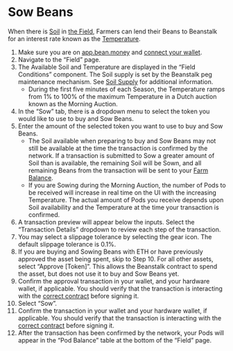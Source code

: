 # Sow Beans

When there is [Soil](../../farm/field.md#soil) in [the Field](../../farm/field.md), Farmers can lend their Beans to Beanstalk for an interest rate known as the [Temperature](../../peg-maintenance/temperature.md).

1. Make sure you are on [app.bean.money](https://app.bean.money/) and [connect your wallet](../getting-started/connect-wallet.md).
2. Navigate to the “Field” page.
3. The Available Soil and Temperature are displayed in the “Field Conditions” component. The Soil supply is set by the Beanstalk peg maintenance mechanism. See [Soil Supply](../../peg-maintenance/overview.md#soil-supply) for additional information.
   * During the first five minutes of each Season, the Temperature ramps from 1% to 100% of the maximum Temperature in a Dutch auction known as the Morning Auction.
5. In the “Sow” tab, there is a dropdown menu to select the token you would like to use to buy and Sow Beans.
6. Enter the amount of the selected token you want to use to buy and Sow Beans.
   * The Soil available when preparing to buy and Sow Beans may not still be available at the time the transaction is confirmed by the network. If a transaction is submitted to Sow a greater amount of Soil than is available, the remaining Soil will be Sown, and all remaining Beans from the transaction will be sent to your [Farm Balance](../../protocol/asset-states.md).
   * If you are Sowing during the Morning Auction, the number of Pods to be received will increase in real time on the UI with the increasing Temperature. The actual amount of Pods you receive depends upon Soil availability and the Temperature at the time your transaction is confirmed.
7. A transaction preview will appear below the inputs. Select the “Transaction Details” dropdown to review each step of the transaction.
8. You may select a slippage tolerance by selecting the gear icon. The default slippage tolerance is 0.1%.
9. If you are buying and Sowing Beans with ETH or have previously approved the asset being spent, skip to Step 10. For all other assets, select “Approve \[Token]”. This allows the Beanstalk contract to spend the asset, but does not use it to buy and Sow Beans yet.
10. Confirm the approval transaction in your wallet, and your hardware wallet, if applicable. You should verify that the transaction is interacting with the [correct contract](../../protocol/contracts.md) before signing it.
11. Select “Sow”.
12. Confirm the transaction in your wallet and your hardware wallet, if applicable. You should verify that the transaction is interacting with the [correct contract](../../protocol/contracts.md) before signing it.
13. After the transaction has been confirmed by the network, your Pods will appear in the “Pod Balance” table at the bottom of the “Field” page.
